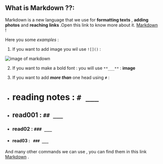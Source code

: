 

## What is **Markdown** ??:

Markdown is a new language that we use for **formatting texts** , **adding photos** and **reaching links** .Open this link 
to know more about it. [Markdown](https://guides.github.com/features/mastering-markdown/) !

Here you some *examples* :

1. If you want to add image you wil use `![]()` :

![image of markdown](https://kirkstrobeck.github.io/whatismarkdown.com/img/markdown.png)

2. If you want to make a bold font :
you will use `**___**` : **image**

3. If you want to add ***more than*** one head using `#` :
 * # reading notes : `# ___`
 * ## read001 : `## ___`
 * ### read02 : `### ___`
 * #### read03 : ` ### ___`

And many other commands we can use , you can find them in this link  [Markdown](https://www.markdownguide.org/basic-syntax/) .













